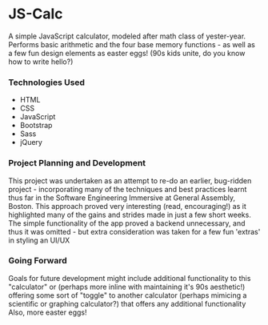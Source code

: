 
# JS-Calc

A simple JavaScript calculator, modeled after math class of yester-year. Performs basic arithmetic and the four base memory functions - as well as a few fun design elements as easter eggs! (90s kids unite, do you know how to write hello?)

### Technologies Used
- HTML
- CSS
- JavaScript
- Bootstrap
- Sass
- jQuery

### Project Planning and Development
This project was undertaken as an attempt to re-do an earlier, bug-ridden project - incorporating many of the techniques and best practices learnt thus far in the Software Engineering Immersive at General Assembly, Boston.  This approach proved very interesting (read, encouraging!) as it highlighted many of the gains and strides made in just a few short weeks.
The simple functionality of the app proved a backend unnecessary, and thus it was omitted - but extra consideration was taken for a few fun 'extras' in styling an UI/UX

### Going Forward
Goals for future development might include additional functionality to this "calculator" or (perhaps more inline with maintaining it's 90s aesthetic!) offering some sort of "toggle" to another calculator (perhaps mimicing a scientific or graphing calculator?) that offers any additional functionality
Also, more easter eggs!

